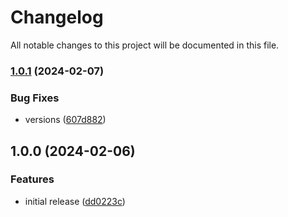 # Changelog

All notable changes to this project will be documented in this file.

### [1.0.1](https://github.com/finisterra-io/terraform-aws-cloudwatch/compare/v1.0.0...v1.0.1) (2024-02-07)


### Bug Fixes

* versions ([607d882](https://github.com/finisterra-io/terraform-aws-cloudwatch/commit/607d88285c07d103311cb9773fa22998195a36e5))

## 1.0.0 (2024-02-06)


### Features

* initial release ([dd0223c](https://github.com/finisterra-io/terraform-aws-cloudwatch/commit/dd0223c82e8450e6b4b828af8b181e069a69268e))
